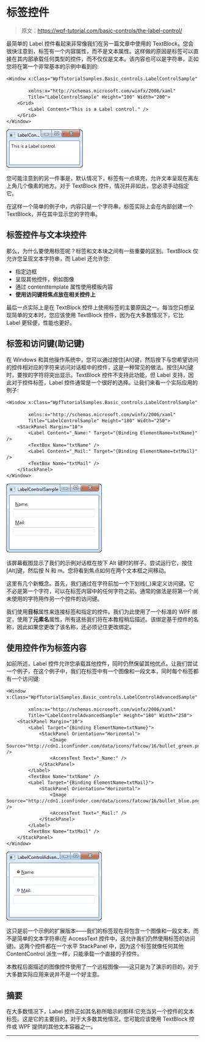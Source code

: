 # 标签控件

> 原文：<https://wpf-tutorial.com/basic-controls/the-label-control/>

最简单的 Label 控件看起来非常像我们在另一篇文章中使用的 TextBlock。您会很快注意到，标签有一个内容属性，而不是文本属性。这样做的原因是标签可以直接在其内部承载任何类型的控件，而不仅仅是文本。该内容也可以是字符串，正如您将在第一个非常基本的示例中看到的:

```
<Window x:Class="WpfTutorialSamples.Basic_controls.LabelControlSample"

        xmlns:x="http://schemas.microsoft.com/winfx/2006/xaml"
        Title="LabelControlSample" Height="100" Width="200">
    <Grid>
		<Label Content="This is a Label control." />
	</Grid>
</Window>
```

![](img/b1de08d652414ba23bb0aaa70760fa1d.png "A simple Label control")

您可能注意到的另一件事是，默认情况下，标签有一点填充，允许文本呈现在离左上角几个像素的地方。对于 TextBlock 控件，情况并非如此，您必须手动指定它。

在这样一个简单的例子中，内容只是一个字符串，标签实际上会在内部创建一个 TextBlock，并在其中显示您的字符串。

## 标签控件与文本块控件

<input type="hidden" name="IL_IN_ARTICLE">

那么，为什么要使用标签呢？标签和文本块之间有一些重要的区别。TextBlock 仅允许您呈现文本字符串，而 Label 还允许您:

*   指定边框
*   呈现其他控件，例如图像
*   通过 contenttemplate 属性使用模板内容
*   **使用访问键将焦点放在相关控件上**

最后一点实际上是在 TextBlock 控件上使用标签的主要原因之一。每当您只想呈现简单的文本时，您应该使用 TextBlock 控件，因为在大多数情况下，它比 Label 更轻便，性能也更好。

## 标签和访问键(助记键)

在 Windows 和其他操作系统中，您可以通过按住[Alt]键，然后按下与您希望访问的控件相对应的字符来访问对话框中的控件，这是一种常见的做法。按住[Alt]键时，要按的字符将突出显示。TextBlock 控件不支持此功能，但 Label 支持，因此对于控件标签，Label 控件通常是一个很好的选择。让我们来看一个实际应用的例子:

```
<Window x:Class="WpfTutorialSamples.Basic_controls.LabelControlSample"

        xmlns:x="http://schemas.microsoft.com/winfx/2006/xaml"
        Title="LabelControlSample" Height="180" Width="250">
	<StackPanel Margin="10">
		<Label Content="_Name:" Target="{Binding ElementName=txtName}" />
		<TextBox Name="txtName" />
		<Label Content="_Mail:" Target="{Binding ElementName=txtMail}" />
		<TextBox Name="txtMail" />
	</StackPanel>
</Window>
```

![](img/f1bb5d74ce0f720e3865b050c116b7c6.png "Label controls using access keys")

该屏幕截图显示了我们的示例对话框在按下 Alt 键时的样子。尝试运行它，按住[Alt]键，然后按 N 和 m。您将看到焦点如何在两个文本框之间移动。

这里有几个新概念。首先，我们通过在字符前加一个下划线(_)来定义访问键。它不必是第一个字符，可以在标签内容中的任何字符之前。通常的做法是将第一个尚未使用的字符用作另一个控件的访问键。

我们使用**目标**属性来连接标签和指定的控件。我们为此使用了一个标准的 WPF 绑定，使用了**元素名**属性，所有这些我们将在本教程稍后描述。该绑定基于控件的名称，因此如果您更改了该名称，还必须记住更改绑定。

## 使用控件作为标签内容

如前所述，Label 控件允许您承载其他控件，同时仍然保留其他优点。让我们尝试一个例子，在这个例子中，我们在标签中有一个图像和一段文本，同时每个标签都有一个访问键:

```
<Window x:Class="WpfTutorialSamples.Basic_controls.LabelControlAdvancedSample"

        xmlns:x="http://schemas.microsoft.com/winfx/2006/xaml"
        Title="LabelControlAdvancedSample" Height="180" Width="250">
	<StackPanel Margin="10">
		<Label Target="{Binding ElementName=txtName}">
			<StackPanel Orientation="Horizontal">
				<Image Source="http://cdn1.iconfinder.com/data/icons/fatcow/16/bullet_green.png" />
				<AccessText Text="_Name:" />
			</StackPanel>
		</Label>
		<TextBox Name="txtName" />
		<Label Target="{Binding ElementName=txtMail}">
			<StackPanel Orientation="Horizontal">
				<Image Source="http://cdn1.iconfinder.com/data/icons/fatcow/16/bullet_blue.png" />
				<AccessText Text="_Mail:" />
			</StackPanel>
		</Label>
		<TextBox Name="txtMail" />
	</StackPanel>
</Window>
```

![](img/23195ca87cfa921bca12fe678effeafe.png "Label controls using access keys and child controls with an image")

这只是前一个示例的扩展版本——我们的标签现在将包含一个图像和一段文本，而不是简单的文本字符串(在 AccessText 控件中，这允许我们仍然使用标签的访问键)。这两个控件都在一个水平 StackPanel 中，因为这个标签就像任何其他 ContentControl 派生一样，只能承载一个直接的子控件。

本教程后面描述的图像控件使用了一个远程图像——这只是为了演示的目的，对于大多数实际应用来说并不是一个好主意。

## 摘要

在大多数情况下，Label 控件正如其名称所暗示的那样:它充当另一个控件的文本标签。这是它的主要目的。对于大多数其他情况，您可能应该使用 TextBlock 控件或 WPF 提供的其他文本容器之一。

* * *